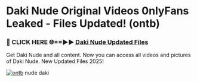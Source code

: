 # Daki Nude Original Videos 0nlyFans Leaked - Files Updated! (ontb)

<h3>🔴 CLICK HERE 🌐==►► <a href="https://tinyurl.com/5h6xmrr3" rel="nofollow">Daki Nude Updated Files</a></h3>

Get Daki Nude and all content. Now you can access all videos and pictures of Daki Nude. New Updated Files 2025!

[![ontb](https://i.imgur.com/KVD873Z.gif)](https://tinyurl.com/5h6xmrr3)
nude daki
